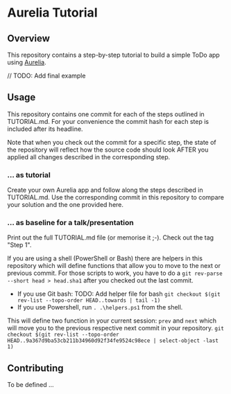 # Aurelia Tutorial

## Overview

This repository contains a step-by-step tutorial to build a simple ToDo app using [Aurelia](http://aurelia.io).

// TODO: Add final example

## Usage

This repository contains one commit for each of the steps outlined in TUTORIAL.md.
For your convenience the commit hash for each step is included after its headline.

Note that when you check out the commit for a specific step, the state of the repository will reflect how the source code should look AFTER you applied all changes described in the corresponding step.

### ... as tutorial

Create your own Aurelia app and follow along the steps described in TUTORIAL.md. Use the corresponding commit in this repository to compare your solution and the one provided here.

### ... as baseline for a talk/presentation

Print out the full TUTORIAL.md file (or memorise it ;-). Check out the tag "Step 1".

If you are using a shell (PowerShell or Bash) there are helpers in this repository which will define functions that allow you to move to the next or previous commit.
For those scripts to work, you have to do a ```git rev-parse --short head > head.sha1``` after you checked out the last commit.

- If you use Git bash:
TODO: Add helper file for bash
```git checkout $(git rev-list --topo-order HEAD..towards | tail -1)```
- If you use Powershell, run ```. .\helpers.ps1``` from the shell.

This will define two function in your current session: ```prev``` and ```next``` which will move you to the previous respective next commit in your repository.
```git checkout $(git rev-list --topo-order HEAD..9a367d9ba53cb211b34960d92f34fe9524c98ece | select-object -last 1)```

## Contributing

To be defined ...
